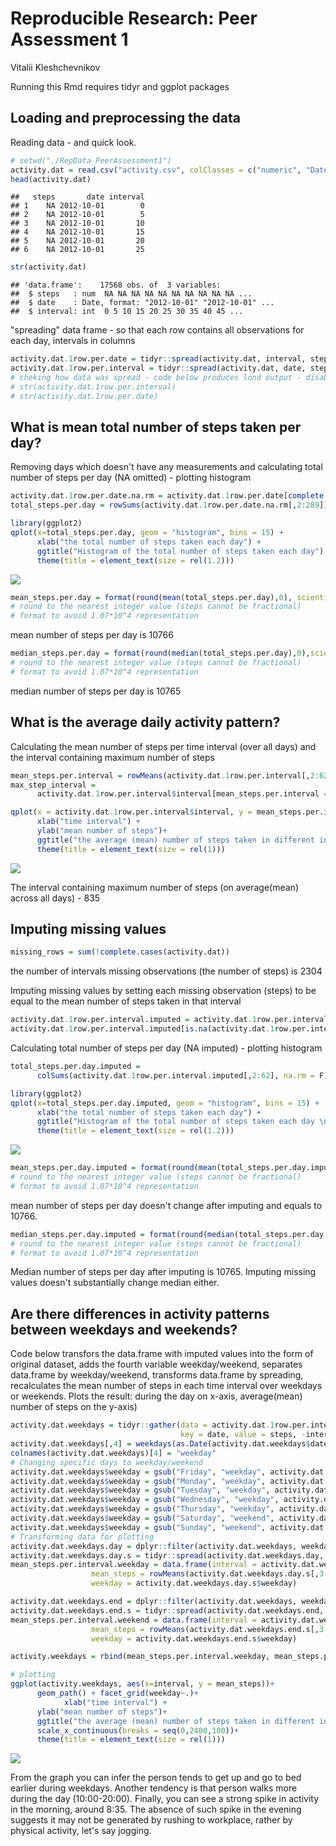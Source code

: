 # Reproducible Research: Peer Assessment 1
Vitalii Kleshchevnikov  

Running this Rmd requires tidyr and ggplot packages

## Loading and preprocessing the data

Reading data - and quick look. 

```r
# setwd("./RepData_PeerAssessment1")
activity.dat = read.csv("activity.csv", colClasses = c("numeric", "Date","integer"),stringsAsFactors = F)
head(activity.dat)
```

```
##   steps       date interval
## 1    NA 2012-10-01        0
## 2    NA 2012-10-01        5
## 3    NA 2012-10-01       10
## 4    NA 2012-10-01       15
## 5    NA 2012-10-01       20
## 6    NA 2012-10-01       25
```

```r
str(activity.dat)
```

```
## 'data.frame':	17568 obs. of  3 variables:
##  $ steps   : num  NA NA NA NA NA NA NA NA NA NA ...
##  $ date    : Date, format: "2012-10-01" "2012-10-01" ...
##  $ interval: int  0 5 10 15 20 25 30 35 40 45 ...
```
"spreading" data frame - so that each row contains all observations for each day,
intervals in columns

```r
activity.dat.1row.per.date = tidyr::spread(activity.dat, interval, steps)
activity.dat.1row.per.interval = tidyr::spread(activity.dat, date, steps)
# cheking how data was spread - code below produces lond output - disabled
# str(activity.dat.1row.per.interval)
# str(activity.dat.1row.per.date)
```


## What is mean total number of steps taken per day?

Removing days which doesn't have any measurements and
calculating total number of steps per day (NA omitted) - plotting histogram

```r
activity.dat.1row.per.date.na.rm = activity.dat.1row.per.date[complete.cases(activity.dat.1row.per.date),]
total_steps.per.day = rowSums(activity.dat.1row.per.date.na.rm[,2:289])

library(ggplot2)
qplot(x=total_steps.per.day, geom = "histogram", bins = 15) +
      xlab("the total number of steps taken each day") +
      ggtitle("Histogram of the total number of steps taken each day") +
      theme(title = element_text(size = rel(1.2)))
```

![](PA1_template_files/figure-html/steps_per_day-1.png)<!-- -->


```r
mean_steps.per.day = format(round(mean(total_steps.per.day),0), scientific=F)
# round to the nearest integer value (steps cannot be fractional)
# format to avoid 1.07*10^4 representation
```
mean number of steps per day is 10766


```r
median_steps.per.day = format(round(median(total_steps.per.day),0),scientific=F)
# round to the nearest integer value (steps cannot be fractional)
# format to avoid 1.07*10^4 representation
```
median number of steps per day is 10765


## What is the average daily activity pattern?
Calculating the mean number of steps per time interval (over all days) and
the interval containing maximum number of steps

```r
mean_steps.per.interval = rowMeans(activity.dat.1row.per.interval[,2:62], na.rm = T)
max_step_interval = 
      activity.dat.1row.per.interval$interval[mean_steps.per.interval == max(mean_steps.per.interval)]
```


```r
qplot(x = activity.dat.1row.per.interval$interval, y = mean_steps.per.interval, geom="path") + 
      xlab("time interval") +
      ylab("mean number of steps")+
      ggtitle("the average (mean) number of steps taken in different intervals during the day") + scale_x_continuous(breaks = seq(0,2400,100))+
      theme(title = element_text(size = rel(1)))
```

![](PA1_template_files/figure-html/plotting_steps_per_interval-1.png)<!-- -->

The interval containing maximum number of steps (on average(mean) across all days) - 835


## Imputing missing values


```r
missing_rows = sum(!complete.cases(activity.dat))
```
the number of intervals missing observations (the number of steps) is 2304

Imputing missing values by setting each missing observation (steps) to be equal 
to the mean number of steps taken in that interval

```r
activity.dat.1row.per.interval.imputed = activity.dat.1row.per.interval
activity.dat.1row.per.interval.imputed[is.na(activity.dat.1row.per.interval)] = mean_steps.per.interval
```
Calculating total number of steps per day (NA imputed) - plotting histogram

```r
total_steps.per.day.imputed = 
      colSums(activity.dat.1row.per.interval.imputed[,2:62], na.rm = F)

library(ggplot2)
qplot(x=total_steps.per.day.imputed, geom = "histogram", bins = 15) + 
      xlab("the total number of steps taken each day") +
      ggtitle("Histogram of the total number of steps taken each day \n (after missing values were imputed)") +
      theme(title = element_text(size = rel(1.2)))
```

![](PA1_template_files/figure-html/histogram_steps_day-1.png)<!-- -->


```r
mean_steps.per.day.imputed = format(round(mean(total_steps.per.day.imputed),0),scientific=F)
# round to the nearest integer value (steps cannot be fractional)
# format to avoid 1.07*10^4 representation
```
mean number of steps per day doesn't change after imputing and equals to 10766.


```r
median_steps.per.day.imputed = format(round(median(total_steps.per.day.imputed),0),scientific=F)
# round to the nearest integer value (steps cannot be fractional)
# format to avoid 1.07*10^4 representation
```
Median number of steps per day after imputing is 10765. 
Imputing missing values doesn't substantially change median either.

## Are there differences in activity patterns between weekdays and weekends?

Code below transfors the data.frame with imputed values into the form of original 
dataset, adds the fourth variable weekday/weekend, separates data.frame by 
weekday/weekend, transforms data.frame by spreading, recalculates the mean 
number of steps in each time interval over weekdays or weekends. 
Plots the result: during the day on x-axis, average(mean) number of steps on the 
y-axis)


```r
activity.dat.weekdays = tidyr::gather(data = activity.dat.1row.per.interval.imputed,
                                      key = date, value = steps, -interval)
activity.dat.weekdays[,4] = weekdays(as.Date(activity.dat.weekdays$date))
colnames(activity.dat.weekdays)[4] = "weekday"
# Changing specific days to weekday/weekend
activity.dat.weekdays$weekday = gsub("Friday", "weekday", activity.dat.weekdays$weekday)
activity.dat.weekdays$weekday = gsub("Monday", "weekday", activity.dat.weekdays$weekday)
activity.dat.weekdays$weekday = gsub("Tuesday", "weekday", activity.dat.weekdays$weekday)
activity.dat.weekdays$weekday = gsub("Wednesday", "weekday", activity.dat.weekdays$weekday)
activity.dat.weekdays$weekday = gsub("Thursday", "weekday", activity.dat.weekdays$weekday)
activity.dat.weekdays$weekday = gsub("Saturday", "weekend", activity.dat.weekdays$weekday)
activity.dat.weekdays$weekday = gsub("Sunday", "weekend", activity.dat.weekdays$weekday)
# Transforming data for plotting
activity.dat.weekdays.day = dplyr::filter(activity.dat.weekdays, weekday == "weekday")
activity.dat.weekdays.day.s = tidyr::spread(activity.dat.weekdays.day, date, steps)
mean_steps.per.interval.weekday = data.frame(interval = activity.dat.weekdays.day.s$interval, 
                  mean_steps = rowMeans(activity.dat.weekdays.day.s[,3:ncol(activity.dat.weekdays.day.s)]), 
                  weekday = activity.dat.weekdays.day.s$weekday)

activity.dat.weekdays.end = dplyr::filter(activity.dat.weekdays, weekday == "weekend")
activity.dat.weekdays.end.s = tidyr::spread(activity.dat.weekdays.end, date, steps)
mean_steps.per.interval.weekend = data.frame(interval = activity.dat.weekdays.end.s$interval, 
                  mean_steps = rowMeans(activity.dat.weekdays.end.s[,3:ncol(activity.dat.weekdays.end.s)]), 
                  weekday = activity.dat.weekdays.end.s$weekday)

activity.weekdays = rbind(mean_steps.per.interval.weekday, mean_steps.per.interval.weekend)

# plotting
ggplot(activity.weekdays, aes(x=interval, y = mean_steps))+
      geom_path() + facet_grid(weekday~.)+
            xlab("time interval") +
      ylab("mean number of steps")+
      ggtitle("the average (mean) number of steps taken in different intervals \n during the day, weekdays as compared to weekends") +
      scale_x_continuous(breaks = seq(0,2400,100))+
      theme(title = element_text(size = rel(1)))
```

![](PA1_template_files/figure-html/weekdays_vs_weekends-1.png)<!-- -->

From the graph you can infer the person tends to get up and go to bed earlier during weekdays. Another tendency is that person walks more during the day (10:00-20:00).
Finally, you can see a strong spike in activity in the morning, around 8:35. The
absence of such spike in the evening suggests it may not be generated by 
rushing to workplace, rather by physical activity, let's say jogging.
